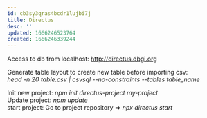 ```yaml
---
id: cb3sy3qras4bcdr1lujbi7j
title: Directus
desc: ''
updated: 1666246523764
created: 1666246339244
---
```


Access to db from localhost: http://directus.dbgi.org

Generate table layout to create new table before importing csv:    
*head -n 20 table.csv | csvsql --no-constraints --tables table_name* 

Init new project: *npm init directus-project my-project*    
Update project: *npm update*     
start project: Go to project repository => *npx directus start*    
